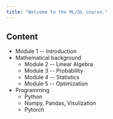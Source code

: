 ```yaml
---
title: "Welcome to the ML/DL course."
---
```


## Content
* Module 1 -- Introduction
* Mathematical background
  * Module 2 -- Linear Algebra
  * Module 3 -- Probability
  * Module 4 -- Statistics
  * Module 5 -- Optimization
* Programming
  * Python
  * Numpy, Pandas, Visulization
  * Pytorch
